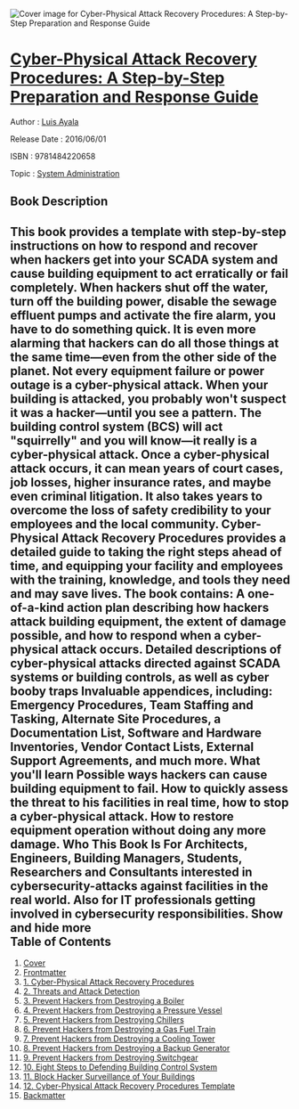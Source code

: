 ![Cover image for Cyber-Physical Attack Recovery Procedures: A Step-by-Step Preparation and Response Guide](https://imgdetail.ebookreading.net/cover/cover/system_admin/EB9781484220658.jpg)

[Cyber-Physical Attack Recovery Procedures: A Step-by-Step Preparation and Response Guide](https://ebookreading.net/view/book/Cyber-Physical+Attack+Recovery+Procedures%3A+A+Step-by-Step+Preparation+and+Response+Guide-EB9781484220658_1.html "Cyber-Physical Attack Recovery Procedures: A Step-by-Step Preparation and Response Guide")
====================================================================================================================

Author : [Luis Ayala](https://ebookreading.net/search/author/Luis+Ayala)

Release Date : 2016/06/01

ISBN : 9781484220658

Topic : [System Administration](https://ebookreading.net/search/category/system-administration)

Book Description
-----------------

 This book provides a template with step-by-step instructions on how to respond and recover when hackers get into your SCADA system and cause building equipment to act erratically or fail completely. When hackers shut off the water, turn off the building power, disable the sewage effluent pumps and activate the fire alarm, you have to do something quick. It is even more alarming that hackers can do all those things at the same time—even from the other side of the planet.
Not every equipment failure or power outage is a cyber-physical attack. When your building is attacked, you probably won't suspect it was a hacker—until you see a pattern. The building control system (BCS) will act "squirrelly" and you will know—it really is a cyber-physical attack.
Once a cyber-physical attack occurs, it can mean years of court cases, job losses, higher insurance rates, and maybe even criminal litigation. It also takes years to overcome the loss of safety credibility to your employees and the local community. Cyber-Physical Attack Recovery Procedures provides a detailed guide to taking the right steps ahead of time, and equipping your facility and employees with the training, knowledge, and tools they need and may save lives.
The book contains:
A one-of-a-kind action plan describing how hackers attack building equipment, the extent of damage possible, and how to respond when a cyber-physical attack occurs.
Detailed descriptions of cyber-physical attacks directed against SCADA systems or building controls, as well as cyber booby traps
Invaluable appendices, including: Emergency Procedures, Team Staffing and Tasking, Alternate Site Procedures, a Documentation List, Software and Hardware Inventories, Vendor Contact Lists, External Support Agreements, and much more.
What you'll learn
Possible ways hackers can cause building equipment to fail.
How to quickly assess the threat to his facilities in real time, how to stop a cyber-physical attack.
How to restore equipment operation without doing any more damage.
Who This Book Is For
Architects, Engineers, Building Managers, Students, Researchers and Consultants interested in cybersecurity-attacks against facilities in the real world. Also for IT professionals getting involved in cybersecurity responsibilities.
        Show and hide more                
Table of Contents
-----------------

1. [Cover](https://ebookreading.net/view/book/Cyber-Physical+Attack+Recovery+Procedures%3A+A+Step-by-Step+Preparation+and+Response+Guide-EB9781484220658_1.html)
1. [Frontmatter](https://ebookreading.net/view/book/Cyber-Physical+Attack+Recovery+Procedures%3A+A+Step-by-Step+Preparation+and+Response+Guide-EB9781484220658_2.html)
1. [1. Cyber-Physical Attack Recovery Procedures](https://ebookreading.net/view/book/Cyber-Physical+Attack+Recovery+Procedures%3A+A+Step-by-Step+Preparation+and+Response+Guide-EB9781484220658_3.html)
1. [2. Threats and Attack Detection](https://ebookreading.net/view/book/Cyber-Physical+Attack+Recovery+Procedures%3A+A+Step-by-Step+Preparation+and+Response+Guide-EB9781484220658_4.html)
1. [3. Prevent Hackers from Destroying a Boiler](https://ebookreading.net/view/book/Cyber-Physical+Attack+Recovery+Procedures%3A+A+Step-by-Step+Preparation+and+Response+Guide-EB9781484220658_5.html)
1. [4. Prevent Hackers from Destroying a Pressure Vessel](https://ebookreading.net/view/book/Cyber-Physical+Attack+Recovery+Procedures%3A+A+Step-by-Step+Preparation+and+Response+Guide-EB9781484220658_6.html)
1. [5. Prevent Hackers from Destroying Chillers](https://ebookreading.net/view/book/Cyber-Physical+Attack+Recovery+Procedures%3A+A+Step-by-Step+Preparation+and+Response+Guide-EB9781484220658_7.html)
1. [6. Prevent Hackers from Destroying a Gas Fuel Train](https://ebookreading.net/view/book/Cyber-Physical+Attack+Recovery+Procedures%3A+A+Step-by-Step+Preparation+and+Response+Guide-EB9781484220658_8.html)
1. [7. Prevent Hackers from Destroying a Cooling Tower](https://ebookreading.net/view/book/Cyber-Physical+Attack+Recovery+Procedures%3A+A+Step-by-Step+Preparation+and+Response+Guide-EB9781484220658_9.html)
1. [8. Prevent Hackers from Destroying a Backup Generator](https://ebookreading.net/view/book/Cyber-Physical+Attack+Recovery+Procedures%3A+A+Step-by-Step+Preparation+and+Response+Guide-EB9781484220658_10.html)
1. [9. Prevent Hackers from Destroying Switchgear](https://ebookreading.net/view/book/Cyber-Physical+Attack+Recovery+Procedures%3A+A+Step-by-Step+Preparation+and+Response+Guide-EB9781484220658_11.html)
1. [10. Eight Steps to Defending Building Control System](https://ebookreading.net/view/book/Cyber-Physical+Attack+Recovery+Procedures%3A+A+Step-by-Step+Preparation+and+Response+Guide-EB9781484220658_12.html)
1. [11. Block Hacker Surveillance of Your Buildings](https://ebookreading.net/view/book/Cyber-Physical+Attack+Recovery+Procedures%3A+A+Step-by-Step+Preparation+and+Response+Guide-EB9781484220658_13.html)
1. [12. Cyber-Physical Attack Recovery Procedures Template](https://ebookreading.net/view/book/Cyber-Physical+Attack+Recovery+Procedures%3A+A+Step-by-Step+Preparation+and+Response+Guide-EB9781484220658_14.html)
1. [Backmatter](https://ebookreading.net/view/book/Cyber-Physical+Attack+Recovery+Procedures%3A+A+Step-by-Step+Preparation+and+Response+Guide-EB9781484220658_15.html)
